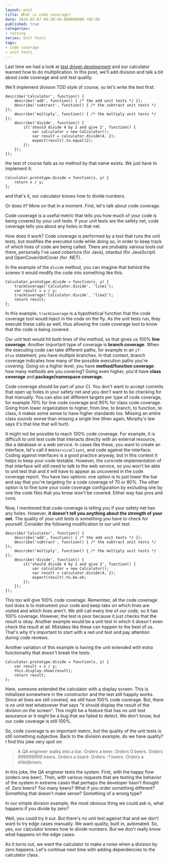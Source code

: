 ```yaml
---
layout: post
title: What is code coverage?
date: 2016-05-07 08:30:49.000000000 +02:00
published: true
categories:
- testing
series: Unit Tests
tags:
- code coverage
- unit tests
---
```


Last time we had a look at <a href="/2016/04/what-is-test-driven-development/">test driven development</a> and our calculator learned how to do multiplication. In this post, we'll add division and talk a bit about code coverage and unit test quality.

<!--more-->

We'll implement division TDD style of course, so let's write the test first:

```
describe('Calculator', function() {
    describe('add', function() { /* the add unit tests */ });
    describe('subtract', function() { /* the subtract unit tests */ });
    describe('multiply', function() { /* the multiply unit tests */ });
    describe('divide', function() {
        it('should divide 4 by 2 and give 2', function() {
            var calculator = new Calculator();
            var result = calculator.divide(4, 2);
            expect(result).to.equal(2);
        });
    });
});
```

the test of course fails as no method by that name exists. We just have to implement it:

```
Calculator.prototype.divide = function(x, y) {
    return x / y;
};
```

and that's it, our calculator knows how to divide numbers.

Or does it? More on that in a moment. First, let's talk about code coverage.

Code coverage is a useful metric that tells you how much of your code is being covered by your unit tests. If your unit tests are the safety net, code coverage tells you about any holes in that net.

How does it work? Code coverage is performed by a tool that runs the unit tests, but modifies the executed code while doing so, in order to keep track of which lines of code are being called. There are probably various tools out there, personally I've used cobertura (for Java), istanbul (for JavaScript) and OpenCover/dotCover (for .NET).

In the example of the <code>divide</code> method, you can imagine that behind the scenes it would modify the code into something like this:

```
Calculator.prototype.divide = function(x, y) {
    trackCoverage('Calculator.divide', 'line1');
    var result = x / y;
    trackCoverage('Calculator.divide', 'line2');
    return result;
};
```

In this example, <code>trackCoverage</code> is a hypothetical function that the code coverage tool would inject in the code on the fly. As the unit tests run, they execute these calls as well, thus allowing the code coverage tool to know that the code is being covered.

Our unit test would hit both lines of the method, so that gives us 100% <strong>line coverage</strong>. Another important type of coverage is <strong>branch coverage</strong>. When the executing code can take different paths, for example in an <code>if-else</code> statement, you have multiple branches. In that context, branch coverage indicates how many of the possible execution paths you're covering. Going on a higher level, you have <strong>method/function coverage</strong>: how many methods are you covering? Going even higher, you'd have <strong>class coverage</strong> and<strong> package/namespace coverage.</strong>

Code coverage should be part of your CI. You don't want to accept commits that open up holes in your safety net and you don't want to be checking for that manually. You can also set different targets per type of code coverage, for example 70% for line code coverage and 90% for class code coverage. Going from lower organization to higher, from line, to branch, to function, to class, it makes some sense to have higher standards too. Missing an entire class sounds worse than missing a single line (then again, Murphy's law says it's that line that will hurt).

It might not be possible to reach 100% code coverage. For example, it is difficult to unit test code that interacts directly with an external resource, like a database or a web service. In cases like these, you want to create an interface, let's call it <code>WebServiceClient</code>, and code against the interface. Coding against interfaces is a good practice anyway, but in this context it helps to keep your code testable. However, the concrete implementation of that interface will still need to talk to the web service, so you won't be able to unit test that and it will have to appear as uncovered in the code coverage report. You have two options: one option is to just lower the bar and say that you're targeting for a code coverage of 70 or 80%. The other option is to fine tune your code coverage configuration by excluding one by one the code files that you know won't be covered. Either way has pros and cons.

Now, I mentioned that code coverage is telling you if your safety net has any holes. However, <strong>it doesn't tell you anything about the strength of your net</strong>. The quality of your unit tests is something you have to check for yourself. Consider the following modification to our unit test:

```
describe('Calculator', function() {
    describe('add', function() { /* the add unit tests */ });
    describe('subtract', function() { /* the subtract unit tests */ });
    describe('multiply', function() { /* the multiply unit tests */ });
    describe('divide', function() {
        it('should divide 4 by 2 and give 2', function() {
            var calculator = new Calculator();
            var result = calculator.divide(4, 2);
            expect(result).to.be.ok;
        });
    });
});
```

This too will give 100% code coverage. Remember, all the code coverage tool does is to instrument your code and keep tabs on which lines are visited and which lines aren't. We still call every line of our code, so it has 100% coverage. However, the test is poor because it just checks that the result is okay. Another example would be a unit test in which it doesn't even check the result at all. Mistakes like these can happen to the best of us. That's why it's important to start with a red unit test and pay attention during code reviews.

Another variation of this example is having the unit extended with extra functionality that doesn't break the tests:

```
Calculator.prototype.divide = function(x, y) {
    var result = x / y;
    this.display.show(result);
    return result;
};
```

Here, someone extended the calculator with a display screen. This is initialized somewhere in the constructor and the test still happily works. Since all lines are still covered, we still have 100% code coverage. But, there is no unit test whatsoever that says "it should display the result of the division on the screen". This might be a feature that has no unit test assurance or it might be a bug that we failed to detect. We don't know; but our code coverage is still 100%.

So, code coverage is an important metric, but the quality of the unit tests is still something subjective. Back to the division example, do we have quality? I find this joke very spot on:
<blockquote>
A QA engineer walks into a bar. Orders a beer. Orders 0 beers. Orders 999999999 beers. Orders a lizard. Orders -1 beers. Orders a sfdeljknesv.</blockquote>

In this joke, the QA engineer tests the system. First, with the happy flow (orders one beer). Then, with various requests that are testing the behavior of the system in extreme cases that perhaps the developer hasn't thought of. Zero beers? Too many beers? What if you order something different? Something that doesn't make sense? Something of a wrong type?

In our simple division example, the most obvious thing we could ask is, what happens if you divide by zero?

Well, you could try it out. But there's no unit test against that and we don't want to try edge cases manually. We want quality, built in, automated. So, yes, our calculator knows how to divide numbers. But we don't really know what happens on the edge cases.

As it turns out, we want the calculator to make a noise when a division by zero happens. Let's continue next time with adding dependencies to the calculator class.

